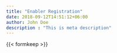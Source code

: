 ```yaml
---
title: "Enabler Registration"
date: 2018-09-12T14:51:12+06:00
author: John Doe
description : "This is meta description"
---
```


{{< formkeep >}}
